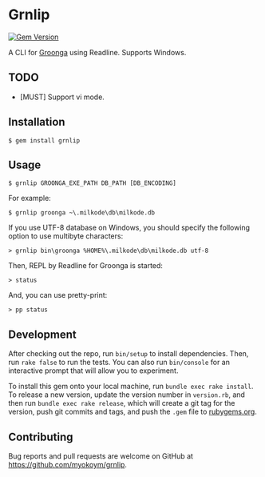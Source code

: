 # Grnlip

[![Gem Version](https://badge.fury.io/rb/grnlip.svg)](http://badge.fury.io/rb/grnlip)

A CLI for [Groonga](http://groonga.org/) using Readline. Supports Windows.

## TODO

* [MUST] Support vi mode.

## Installation

    $ gem install grnlip

## Usage

    $ grnlip GROONGA_EXE_PATH DB_PATH [DB_ENCODING]

For example:

    $ grnlip groonga ~\.milkode\db\milkode.db

If you use UTF-8 database on Windows, you should specify the following option to use multibyte characters:

    > grnlip bin\groonga %HOME%\.milkode\db\milkode.db utf-8

Then, REPL by Readline for Groonga is started:

    > status

And, you can use pretty-print:

    > pp status

## Development

After checking out the repo, run `bin/setup` to install dependencies. Then, run `rake false` to run the tests. You can also run `bin/console` for an interactive prompt that will allow you to experiment.

To install this gem onto your local machine, run `bundle exec rake install`. To release a new version, update the version number in `version.rb`, and then run `bundle exec rake release`, which will create a git tag for the version, push git commits and tags, and push the `.gem` file to [rubygems.org](https://rubygems.org).

## Contributing

Bug reports and pull requests are welcome on GitHub at https://github.com/myokoym/grnlip.

